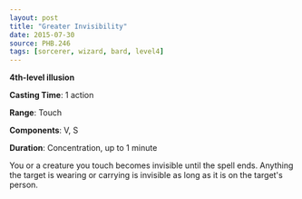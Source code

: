 ```yaml
---
layout: post
title: "Greater Invisibility"
date: 2015-07-30
source: PHB.246
tags: [sorcerer, wizard, bard, level4]
---
```


**4th-level illusion**

**Casting Time**: 1 action

**Range**: Touch

**Components**: V, S

**Duration**: Concentration, up to 1 minute

You or a creature you touch becomes invisible until the spell ends. Anything the target is wearing or carrying is invisible as long as it is on the target's person.
